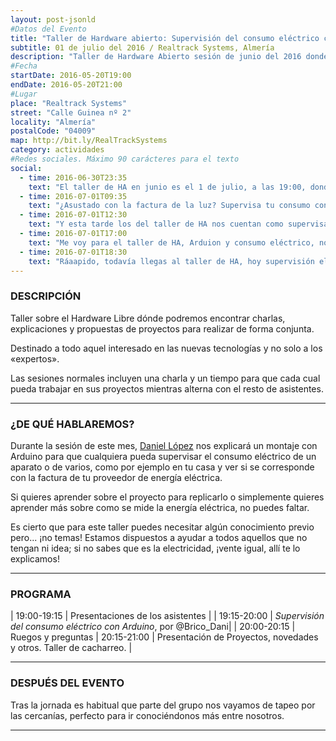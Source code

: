 ```yaml
---
layout: post-jsonld
#Datos del Evento
title: "Taller de Hardware abierto: Supervisión del consumo eléctrico con Arduino"
subtitle: 01 de julio del 2016 / Realtrack Systems, Almería
description: "Taller de Hardware Abierto sesión de junio del 2016 donde trataremos sobre como supervisar el consumo eleéctrico utilizando un montaje con Arduino"
#Fecha
startDate: 2016-05-20T19:00
endDate: 2016-05-20T21:00
#Lugar
place: "Realtrack Systems"
street: "Calle Guinea nº 2"
locality: "Almería"
postalCode: "04009"
map: http://bit.ly/RealTrackSystems
category: actividades
#Redes sociales. Máximo 90 carácteres para el texto
social:
  - time: 2016-06-30T23:35
    text: "El taller de HA en junio es el 1 de julio, a las 19:00, donde siempre, en @realtracksystem"
  - time: 2016-07-01T09:35
    text: "¿Asustado con la factura de la luz? Supervisa tu consumo con Arduino, a las 19:00h."
  - time: 2016-07-01T12:30
    text: "Y esta tarde los del taller de HA nos cuentan como supervisar el consumo eléctrico."
  - time: 2016-07-01T17:00
    text: "Me voy para el taller de HA, Arduion y consumo eléctrico, no me lo pierdo."
  - time: 2016-07-01T18:30
    text: "Ráaapido, todavía llegas al taller de HA, hoy supervisión eléctrica con Arduino."
---
```


### DESCRIPCIÓN

Taller sobre el Hardware Libre dónde podremos encontrar charlas, explicaciones y propuestas de proyectos para realizar de forma conjunta.

Destinado a todo aquel interesado en las nuevas tecnologías y no solo a los «expertos».

Las sesiones normales incluyen una charla y un tiempo para que cada cual pueda trabajar en sus proyectos mientras alterna con el resto de asistentes.

---


### ¿DE QUÉ HABLAREMOS?

Durante la sesión de este mes, [Daniel López](https://foro.hacklabalmeria.net/users/brico_dani/activity) nos explicará un montaje con Arduino para que cualquiera pueda supervisar el consumo eléctrico de un aparato o de varios, como por ejemplo en tu casa y ver si se corresponde con la factura de tu proveedor de energía eléctrica.

Si quieres aprender sobre el proyecto para replicarlo o simplemente quieres aprender más sobre como se mide la energía eléctrica, no puedes faltar.

Es cierto que para este taller puedes necesitar algún conocimiento previo pero... ¡no temas! Estamos dispuestos a ayudar a todos aquellos que no tengan ni idea; si no sabes que es la electricidad, ¡vente igual, allí te lo explicamos!

---


### PROGRAMA


| 19:00-19:15   | Presentaciones de los asistentes  |
| 19:15-20:00   | _Supervisión del consumo eléctrico con Arduino_, por @Brico_Dani|
| 20:00-20:15   | Ruegos y preguntas
| 20:15-21:00 	| Presentación de Proyectos, novedades y otros. Taller de cacharreo. |

---


### DESPUÉS DEL EVENTO

Tras la jornada es habitual que parte del grupo nos vayamos de tapeo por las cercanías, perfecto para ir conociéndonos más entre nosotros.

---


